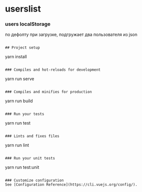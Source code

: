 # userslist

### users localStorage
по дефолту при загрузке, подгружает два пользователя из json
```

## Project setup
```

yarn install
```

### Compiles and hot-reloads for development
```
yarn run serve
```

### Compiles and minifies for production
```
yarn run build
```

### Run your tests
```
yarn run test
```

### Lints and fixes files
```
yarn run lint
```

### Run your unit tests
```

yarn run test:unit
```

### Customize configuration
See [Configuration Reference](https://cli.vuejs.org/config/).

